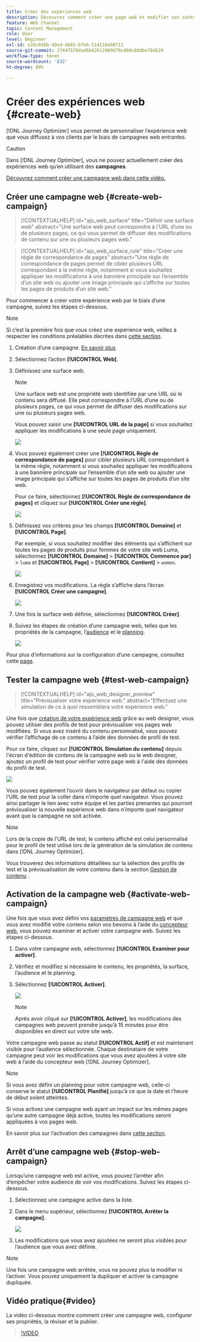 ```yaml
---
title: Créer des expériences web
description: Découvrez comment créer une page web et modifier son contenu dans Journey Optimizer
feature: Web Channel
topic: Content Management
role: User
level: Beginner
exl-id: e28c038b-49ed-4685-bfe6-514116eb0711
source-git-commit: 27447578dad6bd2612989d79cd0dc8ddbe78d629
workflow-type: tm+mt
source-wordcount: '832'
ht-degree: 89%

---
```


# Créer des expériences web {#create-web}

[!DNL Journey Optimizer] vous permet de personnaliser l’expérience web que vous diffusez à vos clients par le biais de campagnes web entrantes.

>[!CAUTION]
>
>Dans [!DNL Journey Optimizer], vous ne pouvez actuellement créer des expériences web qu’en utilisant des **campagnes**.

[Découvrez comment créer une campagne web dans cette vidéo.](#video)

## Créer une campagne web {#create-web-campaign}

>[!CONTEXTUALHELP]
>id="ajo_web_surface"
>title="Définir une surface web"
>abstract="Une surface web peut correspondre à l’URL d’une ou de plusieurs pages, ce qui vous permet de diffuser des modifications de contenu sur une ou plusieurs pages web."

>[!CONTEXTUALHELP]
>id="ajo_web_surface_rule"
>title="Créer une règle de correspondance de pages"
>abstract="Une règle de correspondance de pages permet de cibler plusieurs URL correspondant à la même règle, notamment si vous souhaitez appliquer les modifications à une bannière principale sur l’ensemble d’un site web ou ajouter une image principale qui s’affiche sur toutes les pages de produits d’un site web."

Pour commencer à créer votre expérience web par le biais d’une campagne, suivez les étapes ci-dessous.

>[!NOTE]
>
>Si c’est la première fois que vous créez une expérience web, veillez à respecter les conditions préalables décrites dans [cette section](web-prerequisites.md).

1. Création d’une campagne. [En savoir plus](../campaigns/create-campaign.md)

1. Sélectionnez l’action **[!UICONTROL Web]**.

1. Définissez une surface web.

   >[!NOTE]
   >
   >Une surface web est une propriété web identifiée par une URL où le contenu sera diffusé. Elle peut correspondre à l’URL d’une ou de plusieurs pages, ce qui vous permet de diffuser des modifications sur une ou plusieurs pages web.

   Vous pouvez saisir une **[!UICONTROL URL de la page]** si vous souhaitez appliquer les modifications à une seule page uniquement.

   ![](assets/web-campaign-surface.png)

1. Vous pouvez également créer une **[!UICONTROL Règle de correspondance de pages]** pour cibler plusieurs URL correspondant à la même règle, notamment si vous souhaitez appliquer les modifications à une bannière principale sur l’ensemble d’un site web ou ajouter une image principale qui s’affiche sur toutes les pages de produits d’un site web.

   Pour ce faire, sélectionnez **[!UICONTROL Règle de correspondance de pages]** et cliquez sur **[!UICONTROL Créer une règle]**.

   ![](assets/web-campaign-matching-rule.png)

1. Définissez vos critères pour les champs **[!UICONTROL Domaine]** et **[!UICONTROL Page]**.

   Par exemple, si vous souhaitez modifier des éléments qui s’affichent sur toutes les pages de produits pour femmes de votre site web Luma, sélectionnez **[!UICONTROL Domaine]** > **[!UICONTROL Commence par]** > `luma` et **[!UICONTROL Page]** > **[!UICONTROL Contient]** > `women`.

   ![](assets/web-pages-matching-rule.png)

1. Enregistrez vos modifications. La règle s’affiche dans l’écran **[!UICONTROL Créer une campagne]**.

   ![](assets/web-pages-matching-rule-example.png)

1. Une fois la surface web définie, sélectionnez **[!UICONTROL Créer]**.

1. Suivez les étapes de création d’une campagne web, telles que les propriétés de la campagne, l’[audience](../audience/about-audiences.md) et le [planning](../campaigns/create-campaign.md#schedule).

   ![](assets/web-campaign-steps.png)

Pour plus d’informations sur la configuration d’une campagne, consultez cette [page](../campaigns/get-started-with-campaigns.md).

## Tester la campagne web {#test-web-campaign}

>[!CONTEXTUALHELP]
>id="ajo_web_designer_preview"
>title="Prévisualiser votre expérience web."
>abstract="Effectuez une simulation de ce à quoi ressemblera votre expérience web."

Une fois que [création de votre expérience web](edit-web-content.md) grâce au web designer, vous pouvez utiliser des profils de test pour prévisualiser vos pages web modifiées. Si vous avez inséré du contenu personnalisé, vous pouvez vérifier l’affichage de ce contenu à l’aide des données de profil de test.

Pour ce faire, cliquez sur **[!UICONTROL Simulation du contenu]** depuis l&#39;écran d&#39;édition de contenu de la campagne web ou le web designer, ajoutez un profil de test pour vérifier votre page web à l&#39;aide des données du profil de test.

![](assets/web-designer-preview.png)

Vous pouvez également l’ouvrir dans le navigateur par défaut ou copier l’URL de test pour la coller dans n’importe quel navigateur. Vous pouvez ainsi partager le lien avec votre équipe et les parties prenantes qui pourront prévisualiser la nouvelle expérience web dans n’importe quel navigateur avant que la campagne ne soit activée.

>[!NOTE]
>
>Lors de la copie de l’URL de test, le contenu affiché est celui personnalisé pour le profil de test utilisé lors de la génération de la simulation de contenu dans [!DNL Journey Optimizer].

Vous trouverez des informations détaillées sur la sélection des profils de test et la prévisualisation de votre contenu dans la section [Gestion de contenu](../content-management/preview-test.md) .

## Activation de la campagne web {#activate-web-campaign}

Une fois que vous avez défini vos [paramètres de campagne web](#configure-web-campaign) et que vous avez modifié votre contenu selon vos besoins à l’aide du [concepteur web](edit-web-content.md#work-with-web-designer), vous pouvez examiner et activer votre campagne web. Suivez les étapes ci-dessous.

<!--
>[!NOTE]
>
>You can also preview your web campaign content before activating it. [Learn more](#test-web-campaign)-->

1. Dans votre campagne web, sélectionnez **[!UICONTROL Examiner pour activer]**.

1. Vérifiez et modifiez si nécessaire le contenu, les propriétés, la surface, l’audience et le planning.

1. Sélectionnez **[!UICONTROL Activer]**.

   ![](assets/web-campaign-activate.png)

   >[!NOTE]
   >
   >Après avoir cliqué sur **[!UICONTROL Activer]**, les modifications des campagnes web peuvent prendre jusqu’à 15 minutes pour être disponibles en direct sur votre site web.

Votre campagne web passe au statut **[!UICONTROL Actif]** et est maintenant visible pour l’audience sélectionnée. Chaque destinataire de votre campagne peut voir les modifications que vous avez ajoutées à votre site web à l’aide du concepteur web [!DNL Journey Optimizer].

>[!NOTE]
>
>Si vous avez défini un planning pour votre campagne web, celle-ci conserve le statut **[!UICONTROL Planifié]** jusqu’à ce que la date et l’heure de début soient atteintes.
>
>Si vous activez une campagne web ayant un impact sur les mêmes pages qu’une autre campagne déjà active, toutes les modifications seront appliquées à vos pages web.

En savoir plus sur l’activation des campagnes dans [cette section](../campaigns/review-activate-campaign.md).

## Arrêt d’une campagne web {#stop-web-campaign}

Lorsqu’une campagne web est active, vous pouvez l’arrêter afin d’empêcher votre audience de voir vos modifications. Suivez les étapes ci-dessous.

1. Sélectionnez une campagne active dans la liste.

1. Dans le menu supérieur, sélectionnez **[!UICONTROL Arrêter la campagne]**.

   ![](assets/web-campaign-stop.png)

1. Les modifications que vous avez ajoutées ne seront plus visibles pour l’audience que vous avez définie.

>[!NOTE]
>
>Une fois une campagne web arrêtée, vous ne pouvez plus la modifier ni l’activer. Vous pouvez uniquement la dupliquer et activer la campagne dupliquée.

## Vidéo pratique{#video}

La vidéo ci-dessous montre comment créer une campagne web, configurer ses propriétés, la réviser et la publier.

>[!VIDEO](https://video.tv.adobe.com/v/3418800/?quality=12&learn=on)